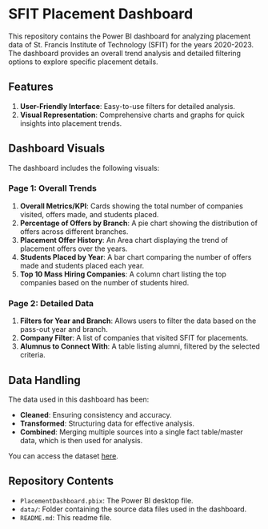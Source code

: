 # SFIT Placement Dashboard

This repository contains the Power BI dashboard for analyzing placement data of St. Francis Institute of Technology (SFIT) for the years 2020-2023. The dashboard provides an overall trend analysis and detailed filtering options to explore specific placement details.

## Features

1. **User-Friendly Interface**: Easy-to-use filters for detailed analysis.
2. **Visual Representation**: Comprehensive charts and graphs for quick insights into placement trends.

## Dashboard Visuals

The dashboard includes the following visuals:

### Page 1: Overall Trends

1. **Overall Metrics/KPI**: Cards showing the total number of companies visited, offers made, and students placed.
2. **Percentage of Offers by Branch**: A pie chart showing the distribution of offers across different branches.
3. **Placement Offer History**: An Area chart displaying the trend of placement offers over the years.
4. **Students Placed by Year**: A bar chart comparing the number of offers made and students placed each year.
5. **Top 10 Mass Hiring Companies**: A column chart listing the top companies based on the number of students hired.


### Page 2: Detailed Data
1. **Filters for Year and Branch**: Allows users to filter the data based on the pass-out year and branch.
2. **Company Filter**: A list of companies that visited SFIT for placements.
3. **Alumnus to Connect With**: A table listing alumni, filtered by the selected criteria.

## Data Handling

The data used in this dashboard has been:

- **Cleaned**: Ensuring consistency and accuracy.
- **Transformed**: Structuring data for effective analysis.
- **Combined**: Merging multiple sources into a single fact table/master data, which is then used for analysis.

You can access the dataset [here](https://www.sfit.ac.in/Placement%20Summary.php).

## Repository Contents

- `PlacementDashboard.pbix`: The Power BI desktop file.
- `data/`: Folder containing the source data files used in the dashboard.
- `README.md`: This readme file.


